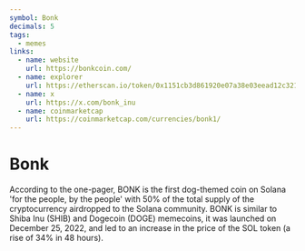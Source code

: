 ```yaml
---
symbol: Bonk
decimals: 5
tags:
  - memes
links:
  - name: website
    url: https://bonkcoin.com/
  - name: explorer
    url: https://etherscan.io/token/0x1151cb3d861920e07a38e03eead12c32178567f6
  - name: x
    url: https://x.com/bonk_inu
  - name: coinmarketcap
    url: https://coinmarketcap.com/currencies/bonk1/
---
```


# Bonk

According to the one-pager, BONK is the first dog-themed coin on Solana 'for the people, by the people' with 50% of the total supply of the cryptocurrency airdropped to the Solana community. BONK is similar to Shiba Inu (SHIB) and Dogecoin (DOGE) memecoins, it was launched on December 25, 2022, and led to an increase in the price of the SOL token (a rise of 34% in 48 hours).
